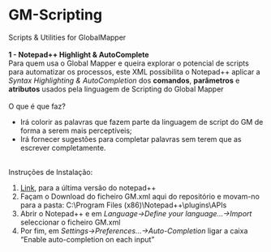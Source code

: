 # GM-Scripting
Scripts &amp; Utilities for GlobalMapper
<br /><br /><b> 1 - Notepad++ Highlight &amp; AutoComplete</b>
<br />Para quem usa o Global Mapper e queira explorar o potencial de scripts para automatizar os processos, este XML possibilita o Notepad++ aplicar a <i>Syntax Highlighting & AutoCompletion</i> dos <b>comandos</b>, <b>parâmetros</b> e <b>atributos</b> usados pela linguagem de Scripting do Global Mapper
<br /><br />O que é que faz?
<br /> 
<ul>
  <li>Irá colorir as palavras que fazem parte da linguagem de script do GM de forma a serem mais perceptíveis;</li>
  <li>Irá fornecer sugestões para completar palavras sem terem que as escrever completamente.</li>
</ul> 

<br />Instruções de Instalação:<br />
 <ol>
  <li><a href="https://notepad-plus-plus.org/download/">Link</a>, para a última versão do notepad++</li>
  <li>Façam o Download do ficheiro GM.xml aqui do repositório e movam-no para a pasta: C:\Program Files (x86)\Notepad++\plugins\APIs</li>
  <li>Abrir o Notepad++ e em <i>Language->Define your language...->Import</i> seleccionar o ficheiro GM.xml</li>
  <li>Por fim, em <i>Settings->Preferences...->Auto-Completion</i> ligar a caixa “Enable auto-completion on each input”</li>
</ol> 

